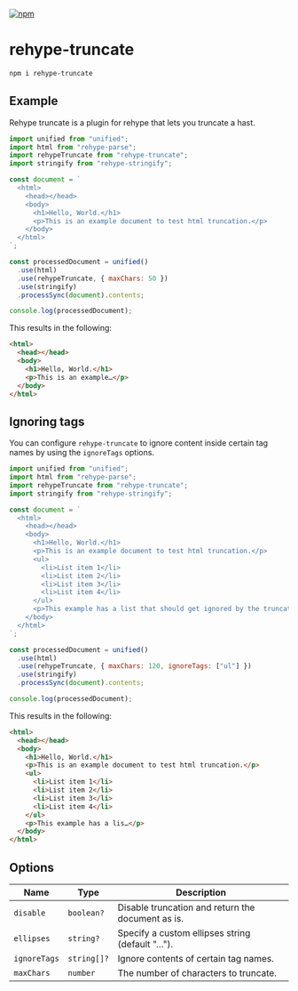 [![npm](https://img.shields.io/npm/v/rehype-truncate)](https://www.npmjs.com/package/rehype-truncate)
[![<luk707>](https://circleci.com/gh/luk707/rehype-truncate.svg?style=shield)](https://app.circleci.com/pipelines/github/luk707/rehype-truncate)

# rehype-truncate

```bash
npm i rehype-truncate
```

## Example

Rehype truncate is a plugin for rehype that lets you truncate a hast.

```js
import unified from "unified";
import html from "rehype-parse";
import rehypeTruncate from "rehype-truncate";
import stringify from "rehype-stringify";

const document = `
  <html>
    <head></head>
    <body>
      <h1>Hello, World.</h1>
      <p>This is an example document to test html truncation.</p>
    </body>
  </html>
`;

const processedDocument = unified()
  .use(html)
  .use(rehypeTruncate, { maxChars: 50 })
  .use(stringify)
  .processSync(document).contents;

console.log(processedDocument);
```

This results in the following:

```html
<html>
  <head></head>
  <body>
    <h1>Hello, World.</h1>
    <p>This is an example…</p>
  </body>
</html>
```

## Ignoring tags

You can configure `rehype-truncate` to ignore content inside certain tag names by using the `ignoreTags` options.

```js
import unified from "unified";
import html from "rehype-parse";
import rehypeTruncate from "rehype-truncate";
import stringify from "rehype-stringify";

const document = `
  <html>
    <head></head>
    <body>
      <h1>Hello, World.</h1>
      <p>This is an example document to test html truncation.</p>
      <ul>
        <li>List item 1</li>
        <li>List item 2</li>
        <li>List item 3</li>
        <li>List item 4</li>
      </ul>
      <p>This example has a list that should get ignored by the truncation character count.</p>
    </body>
  </html>
`;

const processedDocument = unified()
  .use(html)
  .use(rehypeTruncate, { maxChars: 120, ignoreTags: ["ul"] })
  .use(stringify)
  .processSync(document).contents;

console.log(processedDocument);
```

This results in the following:

```html
<html>
  <head></head>
  <body>
    <h1>Hello, World.</h1>
    <p>This is an example document to test html truncation.</p>
    <ul>
      <li>List item 1</li>
      <li>List item 2</li>
      <li>List item 3</li>
      <li>List item 4</li>
    </ul>
    <p>This example has a lis…</p>
  </body>
</html>
```

## Options

| Name         | Type        | Description                                       |
| ------------ | ----------- | ------------------------------------------------- |
| `disable`    | `boolean?`  | Disable truncation and return the document as is. |
| `ellipses`   | `string?`   | Specify a custom ellipses string (default "…").   |
| `ignoreTags` | `string[]?` | Ignore contents of certain tag names.             |
| `maxChars`   | `number`    | The number of characters to truncate.             |
